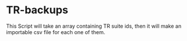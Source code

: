 # TR-backups
This Script will take an array containing TR suite ids, then it will make an importable csv file for each one of them.
